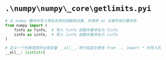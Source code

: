 # `.\numpy\numpy\_core\getlimits.pyi`

```py
# 从 numpy 模块中导入特定名称的函数和对象，并使用 as 关键字进行重命名
from numpy import (
    finfo as finfo,  # 导入 finfo 函数并重命名为 finfo
    iinfo as iinfo,  # 导入 iinfo 函数并重命名为 iinfo
)

# 定义一个列表类型的全局变量 __all__，用于指定在使用 from ... import * 时导入的符号（symbols）
__all__: list[str]
```